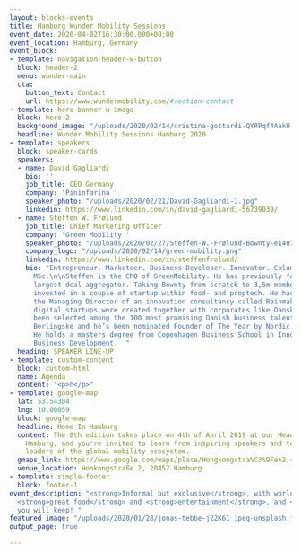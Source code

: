 ```yaml
---
layout: blocks-events
title: Hamburg Wunder Mobility Sessions
event_date: 2020-04-02T16:30:00.000+00:00
event_location: Hamburg, Germany
event_block:
- template: navigation-header-w-button
  block: header-2
  menu: wunder-main
  cta:
    button_text: Contact
    url: https://www.wundermobility.com/#section-contact
- template: hero-banner-w-image
  block: hero-2
  background_image: "/uploads/2020/02/14/cristina-gottardi-QYRPqf4AakU-unsplash.jpg"
  headline: Wunder Mobility Sessions Hamburg 2020
- template: speakers
  block: speaker-cards
  speakers:
  - name: David Gagliardi
    bio: ''
    job_title: CEO Germany
    company: 'Pininfarina '
    speaker_photo: "/uploads/2020/02/21/David-Gagliardi-1.jpg"
    linkedin: https://www.linkedin.com/in/david-gagliardi-56739039/
  - name: Steffen W. Frølund
    job_title: Chief Marketing Officer
    company: 'Green Mobility '
    speaker_photo: "/uploads/2020/02/27/Steffen-W.-Frølund-Bownty-e1401416773807.jpg"
    company_logo: "/uploads/2020/02/14/green-mobility.png"
    linkedin: https://www.linkedin.com/in/steffenfrolund/
    bio: "Entrepreneur. Marketeer. Business Developer. Innovator. Columnist. Investor.
      MSc.\n\nSteffen is the CMO of GreenMobility. He has previously founded Europe’s
      largest deal aggregator. Taking Bownty from scratch to 3,5m members. He has
      invested in a couple of startup within food- and proptech. He has since been
      the Managing Director of an innovation consultancy called Rainmaking where successful
      digital startups were created together with corporates like Danske Bank. He’s
      been selected among the 100 most promising Danish business talent by newspaper
      Berlingske and he’s been nominated Founder of The Year by Nordic Startup Awards.
      He holds a masters degree from Copenhagen Business School in Innovation and
      Business Development.  "
  heading: SPEAKER LINE-UP
- template: custom-content
  block: custom-html
  name: Agenda
  content: "<p>h</p>"
- template: google-map
  lat: 53.54304
  lng: 10.00059
  block: google-map
  headline: Home In Hamburg
  content: The 8th edition takes place on 4th of April 2019 at our Headquarters in
    Hamburg, and you're invited to learn from inspiring speakers and to connect with
    leaders of the global mobility ecosystem.
  gmaps_link: https://www.google.com/maps/place/Hongkongstra%C3%9Fe+2,+20457+Hamburg/data=!4m2!3m1!1s0x47b18efc49761015:0x4a9d0b4a925d10eb?sa=X&ved=2ahUKEwi37I_Om6XhAhXREVAKHX2aAE8Q8gEwAHoECAoQAQ
  venue_location: Honkongstraße 2, 20457 Hamburg
- template: simple-footer
  block: footer-1
event_description: "<strong>Informal but exclusive</strong>, with world class speakers,
  <strong>great food</strong> and <strong>entertainment</strong>, and <strong>connections</strong>
  you will keep! "
featured_image: "/uploads/2020/01/28/jonas-tebbe-j22K61_1peg-unsplash.jpg"
output_page: true

---
```

